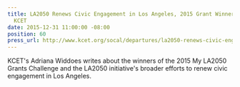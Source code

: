 ```yaml
---
title: LA2050 Renews Civic Engagement in Los Angeles, 2015 Grant Winners Announced,
  KCET
date: 2015-12-31 11:00:00 -08:00
position: 60
press_url: http://www.kcet.org/socal/departures/la2050-renews-civic-engagement-in-los-angeles-2015-grant-winners-announced.html
---
```


KCET's Adriana Widdoes writes about the winners of the 2015 My LA2050 Grants Challenge and the LA2050 initiative's broader efforts to renew civic engagement in Los Angeles.

